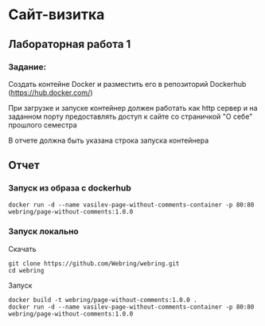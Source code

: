 # Сайт-визитка

## Лабораторная работа 1

### Задание:

Создать контейне Docker и разместить его в репозиторий Dockerhub (https://hub.docker.com/)

При загрузке и запуске контейнер должен работать как http сервер и на заданном порту предоставлять доступ к сайте со
страничкой "О себе" прошлого семестра

В отчете должна быть указана строка запуска контейнера

## Отчет

### Запуск из образа с dockerhub

```shell
docker run -d --name vasilev-page-without-comments-container -p 80:80 webring/page-without-comments:1.0.0
```

### Запуск локально

Скачать

```shell
git clone https://github.com/Webring/webring.git
cd webring
```

Запуск

```shell
docker build -t webring/page-without-comments:1.0.0 .
docker run -d --name vasilev-page-without-comments-container -p 80:80 webring/page-without-comments:1.0.0
```

